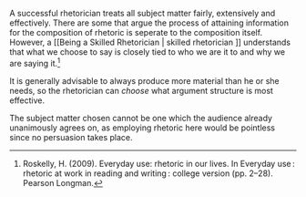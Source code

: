 A successful rhetorician treats all subject matter fairly, extensively and effectively. There are some that argue the process of attaining information for the composition of rhetoric is seperate to the composition itself. However, a [[Being a Skilled Rhetorician | skilled rhetorician ]] understands that what we choose to say is closely tied to who we are it to and why we are saying it.[^1] 

It is generally advisable to always produce more material than he or she needs, so the rhetorician can *choose* what argument structure is most effective.

The subject matter chosen cannot be one which the audience already unanimously agrees on, as employing rhetoric here would be pointless since no persuasion takes place.

[^1]: Roskelly, H. (2009). Everyday use: rhetoric in our lives. In Everyday use : rhetoric at work in reading and writing : college version (pp. 2–28). Pearson Longman.